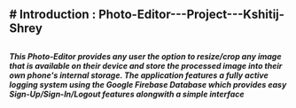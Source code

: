 <H2># Introduction : Photo-Editor---Project---Kshitij-Shrey<H2>

<h4><b><i>This Photo-Editor provides any user the option to resize/crop any image that is available on their
device and store the processed image into their own phone's internal storage. The application features
a fully active logging system using the Google Firebase Database which provides easy Sign-Up/Sign-In/Logout
features alongwith a simple interface</b></i></h4>

<h4></h4>
